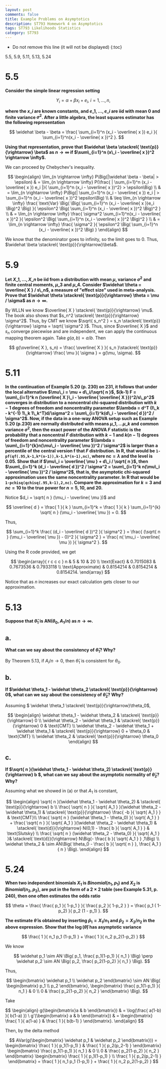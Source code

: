 ```yaml
---
layout: post
comments: false
title: Example Problems on Asymptotics
description: ST793 Homework 4 on Asymptotics
tags: ST793 Likelihoods Statistics
category: ST793
---
```


* Do not remove this line (it will not be displayed)
{:toc}

5.5, 5.9, 5.11, 5.13, 5.24 

# 5.5
**Consider the simple linear regression setting**

$$
Y_i = \alpha + \beta x_i + e_i,  \ i = 1, \dots ,n,
$$

**where the $x\_i$ are known constants, and $e\_1, \dots , e\_i$ are iid with mean 0 and finite variance $\sigma^2$. After a little algebra, the least squares estimator has the following representation**


$$
\widehat \beta - \beta = \frac{ \sum_{i=1}^n (x_i - \overline{ x }) e_i }{ \sum_{i=1}^n(x_i - \overline{ x })^2 }.
$$

**Using that representation, prove that $\widehat \beta \stackrel{ \text{p}}{\rightarrow} \beta$ as $n \rightarrow \infty$ if $\sum\_{i=1}^n (x\_i - \overline{ x })^2 \rightarrow \infty$.**


We can proceed by Chebychev's inequality.

$$
\begin{align}
\lim_{n \rightarrow \infty} P\Big(|\widehat \beta - \beta| > \epsilon) & = \lim_{n \rightarrow \infty} P(\frac{ | \sum_{i=1}^n (x_i - \overline{ x }) e_i |}{ \sum_{i=1}^n (x_i - \overline{ x })^2} > \epsilon\Big) \\
    & = \lim_{n \rightarrow \infty} P\Big(| \sum_{i=1}^n (x_i - \overline{ x }) e_i | >  \sum_{i=1}^n (x_i - \overline{ x })^2 \epsilon\Big) \\
    & \leq \lim_{n \rightarrow \infty} \frac{ \text{Var} \Big( \Big( \sum_{i=1}^n (x_i - \overline{ x })e_i \Big)^2 \Big) }{ \epsilon^2 \Big( \sum_{i=1}^n (x_i - \overline{ x })^2 \Big)^2 } \\
    & = \lim_{n \rightarrow \infty} \frac{ \sigma^2 \sum_{i=1}^n(x_i - \overline{ x })^2 }{ \epsilon^2 \Big( \sum_{i=1}^n (x_i - \overline{ x })^2 \Big)^2 } \\
    & = \lim_{n \rightarrow \infty} \frac{ \sigma^2 }{ \epsilon^2 \Big( \sum_{i=1}^n (x_i - \overline{ x })^2 \Big) }
\end{align}
$$

We know that the denominator goes to infinity, so the limit goes to 0. Thus, $\widehat \beta \stackrel{ \text{p}}{\rightarrow}\beta$.

# 5.9
**Let $X\_1, \dots , X\_n$ be iid from a distribution with mean $\mu$, variance $\sigma^2$ and finite central moments, $\mu\_3$ and $\mu\_4$. Consider $\widehat \theta = \overline{ X } / s\_n$, a measure of "effect size" used in meta-analysis. Prove that $\widehat \theta \stackrel{ \text{p}}{\rightarrow} \theta = \mu / \sigma$ as $n \rightarrow \infty$.**

By WLLN we know $\overline{ X } \stackrel{ \text{p}}{\rightarrow} \mu$. The book also shows that $s_n^2 \stackrel{ \text{p}}{\rightarrow} \sigma^2$. Thus, by CMT we know $\sqrt{ s_n^2 } = s_n \stackrel{ \text{p}}{\rightarrow} \sigma = \sqrt{ \sigma^2 }$. Thus, since $\overline{ X }$ and $s_n$ converge piecewise and are independent, we can apply the continuous mapping theorem again. Take $g(a,b) = a / b$. Then 

$$
g(\overline{ X }, s_n)  = \frac{ \overline{ X } }{ s_n }\stackrel{ \text{p}}{\rightarrow} \frac{ \mu }{ \sigma } = g(\mu, \sigma).
$$

# 5.11
**In the continuation of Example 5.20 (p. 230) on 231, it follows that under the local alternative $\mu\_i = \mu + d\_i/\sqrt{ n }$, $(k-1) F = \sum\_{i=1}^k n (\overline{ X }\_i - \overline{ \overline{ X }})^2/s\_p^2$ converges in distribution to a noncentral chi-squared distribution with $k-1$ degrees of freedom and noncentrality parameter $\lambda = d^T (I\_k - k^{-1} 1\_k 1\_k^T)d/\sigma^2 = \sum\_{i=1}^k(d\_i - \overline{ d })^2 / \sigma^2$. Now, if the data in a one-way ANOVA setup such as Example 5.20 (p.230) are normally distributed with means $\mu\_1 , \dots \mu\_k$ and common variance $\sigma^2$, then the exact power of the ANOVA $F$ statistic is the probability that a noncentral $F$ distribution with $k-1$ and $k(n-1)$ degrees of freedom and noncentrality parameter $\lambda = \sum\_{i=1}^{k}n(\mu\_i - \overline{ \mu })^2 / \sigma^2$ is larger than a percentile of the central version f that $F$ distribution. In R, that would be `1-pf(qf(.95,k-1,k*(n-1)),k-1,k*(n-1),nc)`, where $\text{nc} = \lambda$ and the level is 0.05. Show that if $\mu\_i = \overline{ \mu } + d\_i / \sqrt{ n }$, then $\sum\_{i=1}^k (d_i - \overline{ d })^2 / \sigma^2 = \sum\_{i=1}^k n(\mu\_i - \overline{ \mu })^2 / \sigma^2$, that is, the asymptotic chi-squared approximation uses the same noncentrality parameter. In R that would be `1-pchisq(qchisq(.95,k-1),2,nc)`. Compare the approximation for $k=3$ and $nc=10$ to the true power for $n=5,10,$ and $20$.**


Notice $d_i = \sqrt{ n } (\mu_i - \overline{ \mu })$ and 

$$
\overline{ d } = \frac{ 1 }{ k } \sum_{i=1}^k = \frac{ 1 }{ k } \sum_{i=1}^{k} \sqrt{ n } (\mu_i - \overline{ \mu }) = 0.
$$

Thus,

$$
\sum_{i=1}^k \frac{ (d_i - \overline{ d })^2 }{ \sigma^2 } = \frac{ (\sqrt{ n } (\mu_i - \overline{ \mu }) - 0)^2 }{ \sigma^2 } = \frac{ n( \mu_i - \overline{ \mu }) }{ \sigma^2 }.
$$

Using the R code provided, we get

$$
\begin{array}{ r c c c }
n & 5 & 10 & 20 \\
\text{Exact} & 0.7015083 & 0.7673536 & 0.7933118 \\
\text{Approximate} & 0.8154214 & 0.8154214 & 0.8154214.
\end{array}
$$

Notice that as $n$ increases our exact calculation gets closer to our approximation.

# 5.13
**Suppose that $\widehat \theta_1$ is $\text{AN}(\theta_0, A_1/n)$ as $n \rightarrow \infty$.**


## a.
**What can we say about the consistency of $\hat \theta_1$? Why?**


By Theorem 5.13, if $A_i / n \rightarrow 0$, then $\widehat \theta_1$ is consistent for $\theta_0$.

## b.
**If $\widehat \theta_1 - \widehat \theta_2 \stackrel{ \text{p}}{\rightarrow} 0$, what can we say about the consistency of $\widehat \theta_2$? Why?**

Assuming $ \widehat \theta_1 \stackrel{ \text{p}}{\rightarrow}\theta_0$,

$$
\begin{align}
\widehat \theta_1 - \widehat \theta_2 & \stackrel{ \text{p}}{\rightarrow} 0 \\
\widehat \theta_2 - \widehat \theta_1 & \stackrel{ \text{p}}{\rightarrow} 0 & \text{CMT} \\
\widehat \theta_2 - \widehat \theta_1 + \widehat \theta_1 & \stackrel{ \text{p}}{\rightarrow} 0 + \theta_0 & \text{CMT} \\
\widehat \theta_2  & \stackrel{ \text{p}}{\rightarrow} \theta_0
\end{align}
$$

## c.
**If $\sqrt{ n }(\widehat \theta_1 - \widehat \theta_2) \stackrel{ \text{p}}{\rightarrow} b $, what can we say about the asymptotic normality of $\widehat \theta_2$? Why?**

Assuming what we showed in (a) or that $A_1$ is constant,

$$
\begin{align}
\sqrt{ n }(\widehat \theta_1 - \widehat \theta_2) & \stackrel{ \text{p}}{\rightarrow} b \\
\frac{ \sqrt{ n } }{ \sqrt{ A_1 }  }(\widehat \theta_2 - \widehat \theta_1) & \stackrel{ \text{p}}{\rightarrow} \frac{ -b }{ \sqrt{ A_1 } } & \text{CMT}\\
\frac{ \sqrt{ n } (\widehat \theta_1 - \theta_0) }{ \sqrt{ A_1 } } + \frac{ \sqrt{ n } }{ \sqrt{ A_1 }  }(\widehat \theta_2 - \widehat \theta_1) & \stackrel{ \text{d}}{\rightarrow} N(0,1) - \frac{ b }{ \sqrt{ A_1 } } & \text{Slutsky} \\
\frac{ \sqrt{ n } (\widehat \theta_2 - \theta_0) }{ \sqrt{ A_1 } }& \stackrel{ \text{d}}{\rightarrow} N\Big(- \frac{ b }{ \sqrt{ A_1 } } ,1\Big) \\
\widehat \theta_2 & \sim AN\Big( \theta_0 - \frac{ b }{ \sqrt{ n } }, \frac{ A_1 }{ n } \Big).
\end{align}
$$

# 5.24 
**When two independent binomials $X_1$ is $Binomial(n_1, p_1)$ and $X_2$ is $Binomial(n_2, p_2)$, are put in the form of a $2 \times 2$ table (see Example 5.31, p. 240), then one often estimates the odds ratio**

$$
\theta = \frac{ \frac{ p_1 }{ 1-p_1 } }{ \frac{ p_2 }{ 1-p_2 } } = \frac{ p_1 ( 1- p_2) }{ p_2 (1 - p_1) }.
$$

**The estimate $\widehat \theta$ is obtained by inserting $\widehat p_1 = X_1 / n_1$ and $\widehat p_2 = X_2 / n_2$ in the above expression. Show that the $\log(\widehat \theta)$ has asymptotic variance**

$$
\frac{ 1 }{ n_1 p_1 (1-p_1) } + \frac{ 1 }{ n_2 p_2(1-p_2) }
$$

We know

$$
\widehat p_1 \sim AN \Big( p_1, \frac{ p_1(1-p_1) }{ n_1 } \Big) \perp \widehat p_2 \sim AN \Big( p_2, \frac{ p_2(1-p_2) }{ n_1 } \Big).
$$

Thus,

$$
\begin{bmatrix}
\widehat p_1 \\
\widehat p_2
\end{bmatrix}
\sim AN \Big( \begin{bmatrix}
p_1 \\
p_2
\end{bmatrix},
\begin{bmatrix}
\frac{ p_1(1-p_1) }{ n_1 } & 0 \\
0 & \frac{ p_2(1-p_2) }{ n_2 }
\end{bmatrix}
\Big).
$$

Take 

\$$
\begin{align}
g(\begin{bmatrix}a & b \end{bmatrix}) & = \log(\frac{ a(1-b) }{ b(1-a) }) \\
g'(\begin{bmatrix} a & b \end{bmatrix}) & = \begin{bmatrix} \frac{ 1 }{ a(1-a) } & \frac{ 1 }{ b(b-1) } \end{bmatrix}.
\end{align}
$$



Then, by the delta method

$$
AVar(g(\begin{bmatrix} \widehat p_1 & \widehat p_2 \end{bmatrix})) = \begin{bmatrix}
\frac{ 1 }{ p_1(1-p_1) } & \frac{ 1 }{ p_2(p_2-1) }
\end{bmatrix}
\begin{bmatrix}
\frac{ p_1(1-p_1) }{ n_1 } & 0 \\
0 & \frac{ p_2(1-p_2) }{ n_2 }
\end{bmatrix}
\begin{bmatrix}
\frac{ 1 }{ p_1(1-p_1) } \\
\frac{ 1 }{ p_2(p_2-1) }
\end{bmatrix}
= \frac{ 1 }{ n_1 p_1 (1-p_1) } + \frac{ 1 }{ n_2 p_2(1-p_2) }
$$
